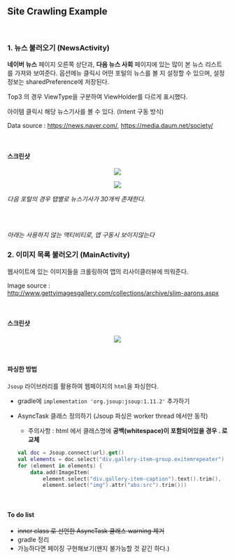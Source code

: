 ## Site Crawling Example

<br>

### 1. 뉴스 불러오기 (NewsActivity)

**네이버 뉴스** 페이지 오른쪽 상단과, **다음 뉴스 사회** 페이지에 있는 많이 본 뉴스 리스트를 가져와 보여준다.  옵션메뉴 클릭시 어떤 포털의 뉴스를 볼 지 설정할 수 있으며, 설정 정보는 sharedPreference에 저장된다.

Top3 의 경우 ViewType을 구분하여 ViewHolder를 다르게 표시했다.

아이템 클릭시 해당 뉴스기사를 볼 수 있다. (Intent 구동 방식)

Data source : https://news.naver.com/, https://media.daum.net/society/

<br>

#### 스크린샷

<p align="center"><img src="/screenshots_news_naver.jpg"></p>

<p align="center"><img src="/screenshots_news_daum.jpg"></p>

_다음 포털의 경우 탭별로 뉴스기사가 30개씩 존재한다._

<br>

<br>

_아래는 사용하지 않는 액티비티로, 앱 구동시 보이지않는다_

### 2. 이미지 목록 불러오기 (MainActivity)

웹사이트에 있는 이미지들을 크롤링하여 앱의 리사이클러뷰에 띄워준다.

Image source : http://www.gettyimagesgallery.com/collections/archive/slim-aarons.aspx

<br>

#### 스크린샷

<p align="center"><img src="/screenshots_main.jpg"></p>

<br>

#### 파싱한 방법

`Jsoup` 라이브러리를 활용하여 웹페이지의 `html`을 파싱한다.

- gradle에 `implementation 'org.jsoup:jsoup:1.11.2'` 추가하기

- AsyncTask 클래스 정의하기 (Jsoup 파싱은 worker thread 에서만 동작)

  - 주의사항 : html 에서 클래스명에 **공백(whitespace)이 포함되어있을 경우 . 로 교체**

  ```kotlin
  val doc = Jsoup.connect(url).get()
  val elements = doc.select("div.gallery-item-group.exitemrepeater")
  for (element in elements) {
      data.add(ImageItem(
          element.select("div.gallery-item-caption").text().trim(), 	// 이미지 제목
          element.select("img").attr("abs:src").trim()))              // 이미지 썸네일
  ```

<br>

#### To do list

- ~~inner class 로 선언한 AsyncTask 클래스 warning 제거~~
- gradle 정리
- 가능하다면 페이징 구현해보기(왠지 불가능할 것 같긴 하다.)

<br>

<br>
